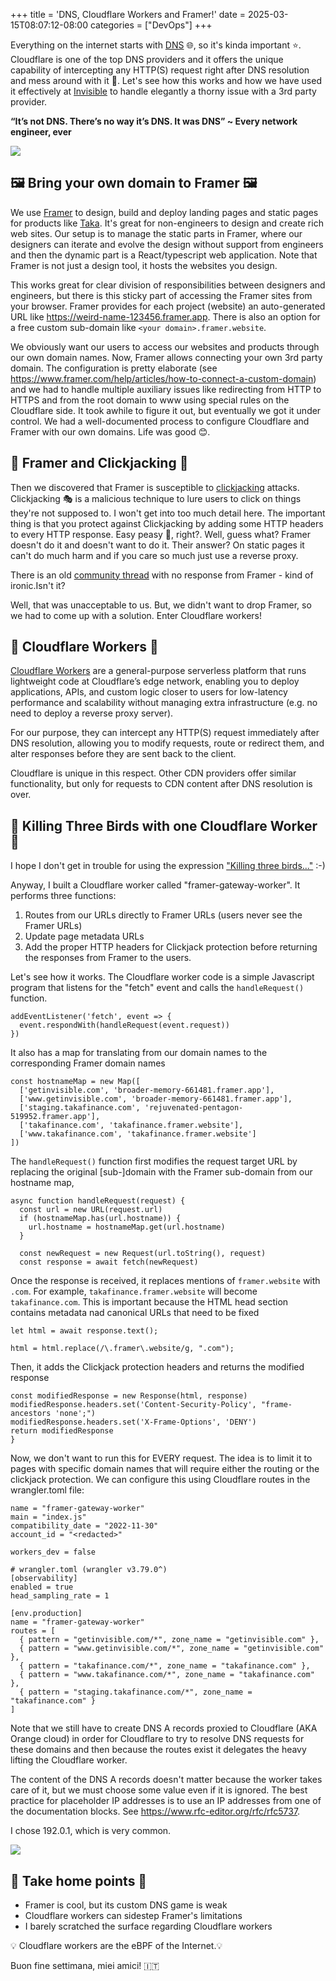 +++
title = 'DNS, Cloudflare Workers and Framer!'
date = 2025-03-15T08:07:12-08:00
categories = ["DevOps"]
+++

Everything on the internet starts with [DNS](https://en.wikipedia.org/wiki/Domain_Name_System) 🌐, so it's kinda
important ⭐. Cloudflare is one of the top DNS providers and it offers the unique capability of intercepting any HTTP(S)
request right after DNS resolution and mess around with it 🚀. Let's see how this works and how we have used it
effectively at [Invisible](https://getinvisible.com) to handle elegantly a thorny issue with a 3rd party provider.

**“It’s not DNS. There’s no way it’s DNS. It was DNS” ~ Every network engineer, ever**

<!--more-->

![](images/hero.png)

## 🖼️ Bring your own domain to Framer 🖼️

We use [Framer](https://www.framer.com) to design, build and deploy landing pages and static pages for products like
[Taka](https://www.takafinance.com). It's great for non-engineers to design and create rich web sites. Our setup is to
manage the static parts in Framer, where our designers can iterate and evolve the design without support from engineers
and then the dynamic part is a React/typescript web application. Note that Framer is not just a design tool, it hosts
the websites you design.

This works great for clear division of responsibilities between designers and engineers, but there is this sticky part
of accessing the Framer sites from your browser. Framer provides for each project (website) an auto-generated URL
like https://weird-name-123456.framer.app. There is also an option for a free custom sub-domain like
`<your domain>.framer.website`.

We obviously want our users to access our websites and products through our own domain names. Now, Framer allows
connecting your own 3rd party domain. The configuration is pretty elaborate
(see https://www.framer.com/help/articles/how-to-connect-a-custom-domain) and we had to handle multiple auxiliary issues
like redirecting from HTTP to HTTPS and from the root domain to www using special rules on the Cloudflare side. It took
awhile to figure it out, but eventually we got it under control. We had a well-documented process to configure
Cloudflare and Framer with our own domains. Life was good 😊.

## 🚫 Framer and Clickjacking 🚫

Then we discovered that Framer is susceptible to [clickjacking](https://en.wikipedia.org/wiki/Clickjacking) attacks.
Clickjacking 🎭 is a malicious technique to lure users to click on things they're not supposed to. I won't get into too
much detail here. The important thing is that you protect against Clickjacking by adding some HTTP headers to every HTTP
response. Easy peasy 🫛, right?. Well, guess what? Framer doesn't do it and doesn't want to do it. Their answer? On
static pages it can't do much harm and if you care so much just use a reverse proxy.

There is an old [community thread](https://www.framer.community/c/requests/custom-http-headers) with no response from
Framer - kind of ironic.Isn't it?

Well, that was unacceptable to us. But, we didn't want to drop Framer, so we had to come up with a solution. Enter
Cloudflare workers!

## 👷 Cloudflare Workers 👷

[Cloudflare Workers](https://workers.cloudflare.com) are a general-purpose serverless platform that runs lightweight
code at Cloudflare’s edge network, enabling you to deploy applications, APIs, and custom logic closer to users
for low-latency performance and scalability without managing extra infrastructure (e.g. no need to deploy a reverse
proxy server).

For our purpose, they can intercept any HTTP(S) request immediately after DNS resolution, allowing you to modify
requests, route or redirect them, and alter responses before they are sent back to the client.

Cloudflare is unique in this respect. Other CDN providers offer similar functionality, but only for requests to
CDN content after DNS resolution is over.

## 🦜 Killing Three Birds with one Cloudflare Worker 🦜

I hope I don't get in trouble for using the
expression ["Killing three birds..."](https://youtu.be/NBGOryiqZZI?si=-eNX-7auZ3TG9hG8&t=116) :-)

Anyway, I built a Cloudflare worker called "framer-gateway-worker". It performs three functions:

1. Routes from our URLs directly to Framer URLs (users never see the Framer URLs)
2. Update page metadata URLs
3. Add the proper HTTP headers for Clickjack protection before returning the responses from Framer to the users.

Let's see how it works. The Cloudflare worker code is a simple Javascript program that listens for the "fetch" event and
calls the `handleRequest()` function.

```
addEventListener('fetch', event => {
  event.respondWith(handleRequest(event.request))
})
```

It also has a map for translating from our domain names to the corresponding Framer domain names

```
const hostnameMap = new Map([
  ['getinvisible.com', 'broader-memory-661481.framer.app'],
  ['www.getinvisible.com', 'broader-memory-661481.framer.app'],
  ['staging.takafinance.com', 'rejuvenated-pentagon-519952.framer.app'],
  ['takafinance.com', 'takafinance.framer.website'],
  ['www.takafinance.com', 'takafinance.framer.website']
])
```

The `handleRequest()` function first modifies the request target URL by replacing the original [sub-]domain with the
Framer sub-domain from
our hostname map,

```
async function handleRequest(request) {
  const url = new URL(request.url)
  if (hostnameMap.has(url.hostname)) {
    url.hostname = hostnameMap.get(url.hostname)
  }

  const newRequest = new Request(url.toString(), request)
  const response = await fetch(newRequest)
```  

Once the response is received, it replaces mentions of `framer.website` with `.com`. For example,
`takafinance.framer.website` will become `takafinance.com`. This is important because the HTML head section contains
metadata nad canonical URLs that need to be fixed

```
let html = await response.text();

html = html.replace(/\.framer\.website/g, ".com");
```

Then, it adds the Clickjack protection headers and returns the modified response

```
const modifiedResponse = new Response(html, response)
modifiedResponse.headers.set('Content-Security-Policy', "frame-ancestors 'none';")
modifiedResponse.headers.set('X-Frame-Options', 'DENY')
return modifiedResponse
}
```

Now, we don't want to run this for EVERY request. The idea is to limit it to pages with specific domain names that will
require either the routing or the clickjack protection. We can configure this using Cloudflare routes in the
wrangler.toml file:

```
name = "framer-gateway-worker"
main = "index.js"
compatibility_date = "2022-11-30"
account_id = "<redacted>"

workers_dev = false

# wrangler.toml (wrangler v3.79.0^)
[observability]
enabled = true
head_sampling_rate = 1

[env.production]
name = "framer-gateway-worker"
routes = [
  { pattern = "getinvisible.com/*", zone_name = "getinvisible.com" },
  { pattern = "www.getinvisible.com/*", zone_name = "getinvisible.com" },
  { pattern = "takafinance.com/*", zone_name = "takafinance.com" },
  { pattern = "www.takafinance.com/*", zone_name = "takafinance.com" },
  { pattern = "staging.takafinance.com/*", zone_name = "takafinance.com" }
]
```

Note that we still have to create DNS A records proxied to Cloudflare (AKA Orange cloud) in order for Cloudflare to try
to resolve DNS requests for these domains and then because the routes exist it delegates the heavy lifting the
Cloudflare
worker.

The content of the DNS A records doesn't matter because the worker takes care of it, but we must choose some value even
if it
is ignored. The best practice for placeholder IP addresses is to use an IP addresses from one of the documentation
blocks. See https://www.rfc-editor.org/rfc/rfc5737.

I chose 192.0.1, which is very common.

![](images/a-records.png)

## 🏡 Take home points 🏡

- Framer is cool, but its custom DNS game is weak
- Cloudflare workers can sidestep Framer's limitations
- I barely scratched the surface regarding Cloudflare workers

💡 Cloudflare workers are the eBPF of the Internet.💡

Buon fine settimana, miei amici! 🇮🇹
